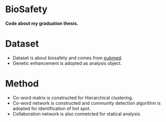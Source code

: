 # BioSafety
**Code about my graduation thesis.**

# Dataset
* Dataset is about biosafety and comes from [pubmed](https://www.ncbi.nlm.nih.gov/pubmed).
* Genetic enhancement is adopted as analysis object.

# Method
* Co-word matrix is constructed for Hierarchical clustering.
* Co-word network is constructed and community detection algorithm is adopted for identification of hot spot.
* Collaboration network is also connetcted for statical analysis.
